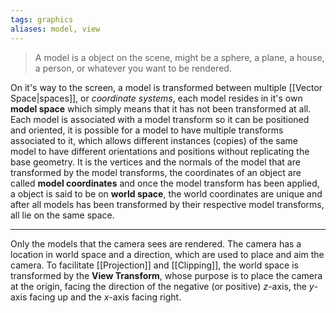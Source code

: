 ```yaml
---
tags: graphics
aliases: model, view
---
```

> A model is a object on the scene, might be a sphere, a plane, a house, a person, or whatever you want to be rendered.

On it's way to the screen, a model is transformed between multiple [[Vector Space|spaces]], or *coordinate systems*, each model resides in it's own **model space** which simply means that it has not been transformed at all. Each model is associated with a model transform so it can be positioned and oriented, it is possible for a model to have multiple transforms associated to it, which allows different instances (copies) of the same model to have different orientations and positions without replicating the base geometry.
It is the vertices and the normals of the model that are transformed by the model transforms, the coordinates of an object are called **model coordinates** and once the model transform has been applied, a object is said to be on **world space**, the world coordinates are unique and after all models has been transformed by their respective model transforms, all lie on the same space.
___
Only the models that the camera sees are rendered. The camera has a location in world space and a direction, which are used to place and aim the camera. To facilitate [[Projection]] and [[Clipping]], the world space is transformed by the **View Transform**, whose purpose is to place the camera at the origin, facing the direction of the negative (or positive) $z$-axis, the $y$-axis facing up and the $x$-axis facing right.